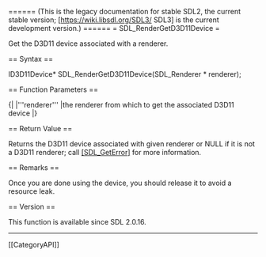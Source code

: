 ====== (This is the legacy documentation for stable SDL2, the current stable version; [https://wiki.libsdl.org/SDL3/ SDL3] is the current development version.) ======
= SDL_RenderGetD3D11Device =

Get the D3D11 device associated with a renderer.

== Syntax ==

<syntaxhighlight lang='c'>
ID3D11Device* SDL_RenderGetD3D11Device(SDL_Renderer * renderer);
</syntaxhighlight>

== Function Parameters ==

{|
|'''renderer'''
|the renderer from which to get the associated D3D11 device
|}

== Return Value ==

Returns the D3D11 device associated with given renderer or NULL if it is
not a D3D11 renderer; call [[SDL_GetError]]() for more information.

== Remarks ==

Once you are done using the device, you should release it to avoid a
resource leak.

== Version ==

This function is available since SDL 2.0.16.

----
[[CategoryAPI]]


